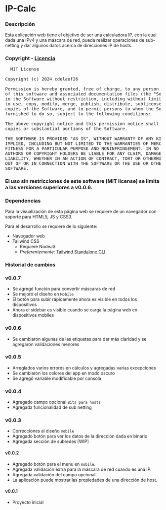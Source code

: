 # IP-Calc


### Descripción
Esta aplicación web tiene el objetivo de ser una calculadora IP,
con la cual dada una IPv4 y una máscara de red, pueda realizar operaciones de
sub-netting y dar algunos datos acerca de direcciones IP de hosts. 

### Copyright - [Licencia](LICENSE)
<pre>
  MIT License

Copyright (c) 2024 cdelaof26

Permission is hereby granted, free of charge, to any person obtaining a copy
of this software and associated documentation files (the "Software"), to deal
in the Software without restriction, including without limitation the rights
to use, copy, modify, merge, publish, distribute, sublicense, and/or sell
copies of the Software, and to permit persons to whom the Software is
furnished to do so, subject to the following conditions:

The above copyright notice and this permission notice shall be included in all
copies or substantial portions of the Software.

THE SOFTWARE IS PROVIDED "AS IS", WITHOUT WARRANTY OF ANY KIND, EXPRESS OR
IMPLIED, INCLUDING BUT NOT LIMITED TO THE WARRANTIES OF MERCHANTABILITY,
FITNESS FOR A PARTICULAR PURPOSE AND NONINFRINGEMENT. IN NO EVENT SHALL THE
AUTHORS OR COPYRIGHT HOLDERS BE LIABLE FOR ANY CLAIM, DAMAGES OR OTHER
LIABILITY, WHETHER IN AN ACTION OF CONTRACT, TORT OR OTHERWISE, ARISING FROM,
OUT OF OR IN CONNECTION WITH THE SOFTWARE OR THE USE OR OTHER DEALINGS IN THE
SOFTWARE.
</pre>

### **El uso sin restricciones de este software (MIT license) se limita a las versiones superiores a v0.0.6.**


### Dependencias
Para la visualización de esta página web se requiere de 
un navegador con soporte para HTML5, JS y CSS3.

Para el desarrollo se requiere de lo siguiente:
- Navegador web
- Tailwind CSS
  - Requiere NodeJS
  - _Preferentemente_: [Tailwind Standalone CLI](https://tailwindcss.com/blog/standalone-cli)


### Historial de cambios

### v0.0.7
- Se agregó función para convertir máscaras de red
- Se mejoró el diseño en `Mobile`
- El botón para subir rápidamente ahora es visible en 
  todos los dispositivos
- Ahora el sidebar es visible cuando se carga la 
  página web en dispositivos mobiles

### v0.0.6
- Se cambiaron algunas de las etiquetas para dar más 
  claridad y se agregaron validaciones menores

### v0.0.5
- Arreglados varios errores en cálculos y agregadas varias 
  excepciones
- Se cambiaron los colores del app en modo oscuro
- Se agregó variable modificable por consola

### v0.0.4
- Agregado campo opcional `Bits para hosts`
- Agregada funcionalidad de sub netting

### v0.0.3
- Correcciones al diseño `mobile`
- Agregado botón para ver los datos de la dirección dada 
  en binario
- Agregada sección de subredes [WIP]

#### v0.0.2
- Agregado botón para el menu en `mobile`.
- Agregada validación extra para la máscara de red cuando
  es una IP.
- Agregada validación del campo opcional.
- La aplicación puede mostrar las propiedades de una dirección de host.

#### v0.0.1
- Proyecto inicial
